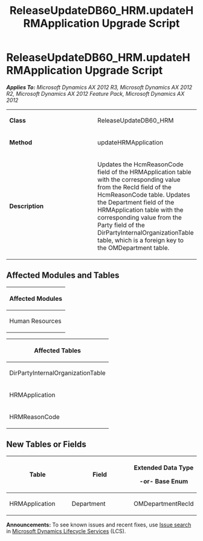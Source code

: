﻿---
title: ReleaseUpdateDB60_HRM.updateHRMApplication Upgrade Script
TOCTitle: ReleaseUpdateDB60_HRM.updateHRMApplication Upgrade Script
ms:assetid: 9440a38c-c72e-58e9-193c-47b7bd68f340
ms:mtpsurl: https://msdn.microsoft.com/en-us/library/JJ686140(v=AX.60)
ms:contentKeyID: 49709844
ms.date: 05/18/2015
mtps_version: v=AX.60
---

# ReleaseUpdateDB60\_HRM.updateHRMApplication Upgrade Script 


_**Applies To:** Microsoft Dynamics AX 2012 R3, Microsoft Dynamics AX 2012 R2, Microsoft Dynamics AX 2012 Feature Pack, Microsoft Dynamics AX 2012_

<table>
<colgroup>
<col style="width: 50%" />
<col style="width: 50%" />
</colgroup>
<tbody>
<tr class="odd">
<td><p><strong>Class</strong></p></td>
<td><p>ReleaseUpdateDB60_HRM</p></td>
</tr>
<tr class="even">
<td><p><strong>Method</strong></p></td>
<td><p>updateHRMApplication</p></td>
</tr>
<tr class="odd">
<td><p><strong>Description</strong></p></td>
<td><p>Updates the HcmReasonCode field of the HRMApplication table with the corresponding value from the RecId field of the HcmReasonCode table. Updates the Department field of the HRMApplication table with the corresponding value from the Party field of the DirPartyInternalOrganizationTable table, which is a foreign key to the OMDepartment table.</p></td>
</tr>
</tbody>
</table>


## Affected Modules and Tables

<table>
<colgroup>
<col style="width: 100%" />
</colgroup>
<thead>
<tr class="header">
<th><p>Affected Modules</p></th>
</tr>
</thead>
<tbody>
<tr class="odd">
<td><p>Human Resources</p></td>
</tr>
</tbody>
</table>


<table>
<colgroup>
<col style="width: 100%" />
</colgroup>
<thead>
<tr class="header">
<th><p>Affected Tables</p></th>
</tr>
</thead>
<tbody>
<tr class="odd">
<td><p>DirPartyInternalOrganizationTable</p></td>
</tr>
<tr class="even">
<td><p>HRMApplication</p></td>
</tr>
<tr class="odd">
<td><p>HRMReasonCode</p></td>
</tr>
</tbody>
</table>


## New Tables or Fields

<table>
<colgroup>
<col style="width: 33%" />
<col style="width: 33%" />
<col style="width: 33%" />
</colgroup>
<thead>
<tr class="header">
<th><p>Table</p></th>
<th><p>Field</p></th>
<th><p>Extended Data Type</p>
<p>-or- Base Enum</p></th>
</tr>
</thead>
<tbody>
<tr class="odd">
<td><p>HRMApplication</p></td>
<td><p>Department</p></td>
<td><p>OMDepartmentRecId</p></td>
</tr>
</tbody>
</table>

  
**Announcements:** To see known issues and recent fixes, use [Issue search](http://go.microsoft.com/fwlink/?linkid=389258) in [Microsoft Dynamics Lifecycle Services](http://go.microsoft.com/fwlink/?linkid=306505) (LCS).

